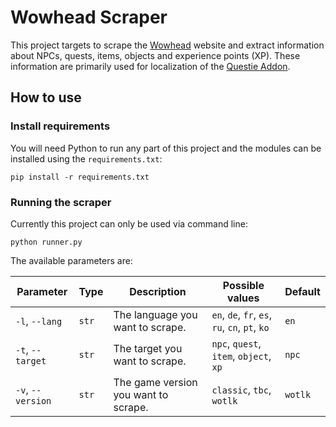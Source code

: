 # Wowhead Scraper

This project targets to scrape the [Wowhead](https://classic.wowhead.com) website and extract information about NPCs, quests, items, objects and experience points (XP). These information are primarily used for localization of the [Questie Addon](https://github.com/AeroScripts/QuestieDev/).

## How to use

### Install requirements

You will need Python to run any part of this project and the modules can be installed using the `requirements.txt`:

`pip install -r requirements.txt`

### Running the scraper

Currently this project can only be used via command line:

`python runner.py`

The available parameters are:

| Parameter         | Type  | Description                          | Possible values                                | Default |
|-------------------|-------|--------------------------------------|------------------------------------------------|---------|
| `-l`, `--lang`    | `str` | The language you want to scrape.     | `en`, `de`, `fr`, `es`, `ru`, `cn`, `pt`, `ko` | `en`    |
| `-t`, `--target`  | `str` | The target you want to scrape.       | `npc`, `quest`, `item`, `object`, `xp`         | `npc`   |
| `-v`, `--version` | `str` | The game version you want to scrape. | `classic`, `tbc`, `wotlk`                      | `wotlk` |
